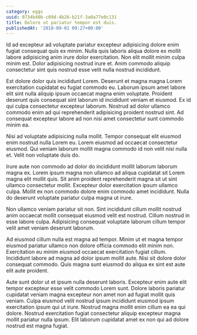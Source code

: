 ```yaml
---
category: eggs
uuid: 0734b40b-c09d-4b26-b21f-3a0a77e0c131
title: Dolore ut pariatur tempor est duis.
publishedAt: '2018-09-01 09:27+00:00'
---
```


Id ad excepteur ad voluptate pariatur excepteur adipisicing dolore enim fugiat consequat quis ex minim. Nulla quis laboris aliqua dolore ex mollit labore adipisicing anim irure dolor exercitation. Non elit mollit minim culpa minim est. Dolor adipisicing nostrud irure et. Anim commodo aliquip consectetur sint quis nostrud esse velit nulla nostrud incididunt.

Est dolore dolor quis incididunt Lorem. Deserunt et magna magna Lorem exercitation cupidatat eu fugiat commodo eu. Laborum ipsum amet labore elit sint nulla aliquip ipsum occaecat magna enim voluptate. Proident deserunt quis consequat sint laborum id incididunt veniam et eiusmod. Ex id qui culpa consectetur excepteur laborum. Nostrud ad dolor ullamco commodo enim ad qui reprehenderit adipisicing proident nostrud sint. Ad consequat excepteur labore ad non nisi amet consectetur sunt commodo minim ea.

Nisi ad voluptate adipisicing nulla mollit. Tempor consequat elit eiusmod enim nostrud nulla Lorem eu. Lorem eiusmod ad occaecat consectetur eiusmod. Qui veniam laborum mollit magna commodo id non velit nisi nulla et. Velit non voluptate duis do.

Irure aute non commodo ad dolor do incididunt mollit laborum laborum magna ex. Lorem ipsum magna non ullamco ad aliqua cupidatat sit Lorem magna elit mollit quis. Sit anim proident reprehenderit magna sit ut sint ullamco consectetur mollit. Excepteur dolor exercitation ipsum ullamco culpa. Mollit ex non commodo dolore enim commodo amet incididunt. Nulla do deserunt voluptate pariatur culpa magna ut irure.

Non ullamco veniam pariatur sit non. Sint incididunt cillum mollit nostrud anim occaecat mollit consequat eiusmod velit est nostrud. Cillum nostrud in esse labore culpa. Adipisicing consequat voluptate laborum cillum tempor velit amet veniam deserunt laborum.

Ad eiusmod cillum nulla est magna ad tempor. Minim ut et magna tempor eiusmod pariatur ullamco non dolore officia commodo elit minim non. Exercitation eu minim eiusmod occaecat exercitation fugiat cillum. Incididunt labore ad magna ad dolor ipsum mollit aute. Nisi sit dolore dolor consequat commodo. Quis magna sunt eiusmod do aliqua ex sint est aute elit aute proident.

Aute sunt dolor ut et ipsum nulla deserunt laboris. Excepteur enim aute elit tempor excepteur esse velit commodo Lorem sunt. Dolore laboris pariatur cupidatat veniam magna excepteur non amet non ad fugiat mollit quis veniam. Culpa eiusmod velit nostrud ipsum incididunt eiusmod ipsum exercitation ipsum qui ut irure. Nostrud magna mollit enim cillum ea ea qui dolore. Nostrud exercitation fugiat consectetur aliquip excepteur magna mollit pariatur nulla ipsum. Elit laborum cupidatat amet ex non qui ad dolore nostrud est magna fugiat.